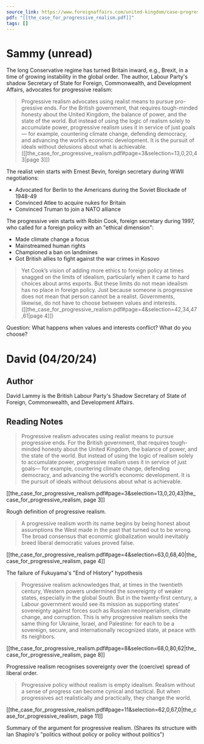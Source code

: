 ```yaml
---
source_link: https://www.foreignaffairs.com/united-kingdom/case-progressive-realism-david-lammy
pdf: "[[the_case_for_progressive_realism.pdf]]"
tags: []
---
```

# Sammy (unread)

The long Conservative regime has turned Britain inward, e.g., Brexit, in a time of growing instability in the global order. The author, Labour Party's shadow Secretary of State for Foreign, Commonwealth, and Development Affairs, advocates for progressive realism:
> Progressive realism advocates using realist means to pursue pro- gressive ends. For the British government, that requires tough-minded honesty about the United Kingdom, the balance of power, and the state of the world. But instead of using the logic of realism solely to accumulate power, progressive realism uses it in service of just goals— for example, countering climate change, defending democracy, and advancing the world’s economic development. It is the pursuit of ideals without delusions about what is achievable. ([[the_case_for_progressive_realism.pdf#page=3&selection=13,0,20,43|page 3]])

The realist vein starts with Ernest Bevin, foreign secretary during WWII negotiations:
* Advocated for Berlin to the Americans during the Soviet Blockade of 1948-49
* Convinced Atlee to acquire nukes for Britain
* Convinced Truman to join a NATO alliance

The progressive vein starts with Robin Cook, foreign secretary during 1997, who called for a foreign policy with an "ethical dimension":
* Made climate change a focus
* Mainstreamed human rights
* Championed a ban on landmines
* Got British allies to fight against the war crimes in Kosovo

> Yet Cook’s vision of adding more ethics to foreign policy at times snagged on the limits of idealism, particularly when it came to hard choices about arms exports. But these limits do not mean idealism has no place in foreign policy. Just because someone is progressive does not mean that person cannot be a realist. Governments, likewise, do not have to choose between values and interests. ([[the_case_for_progressive_realism.pdf#page=4&selection=42,34,47,61|page 4]])

Question: What happens when values and interests conflict? What do you choose? 
# David (04/20/24)

## Author

David Lammy is the British Labour Party's Shadow Secretary of State of Foreign, Commonwealth, and Development Affairs. 
## Reading Notes

> Progressive realism advocates using realist means to pursue progressive ends. For the British government, that requires tough-minded honesty about the United Kingdom, the balance of power, and the state of the world. But instead of using the logic of realism solely to accumulate power, progressive realism uses it in service of just goals— for example, countering climate change, defending democracy, and advancing the world’s economic development. It is the pursuit of ideals without delusions about what is achievable.

[[the_case_for_progressive_realism.pdf#page=3&selection=13,0,20,43|the_case_for_progressive_realism, page 3]]

Rough definition of progressive realism.

> A progressive realism worth its name begins by being honest about assumptions the West made in the past that turned out to be wrong. The broad consensus that economic globalization would inevitably breed liberal democratic values proved false. 

[[the_case_for_progressive_realism.pdf#page=4&selection=63,0,68,40|the_case_for_progressive_realism, page 4]]

The failure of Fukuyama's "End of History" hypothesis

> Progressive realism acknowledges that, at times in the twentieth century, Western powers undermined the sovereignty of weaker states, especially in the global South. But in the twenty-first century, a Labour government would see its mission as supporting states’ sovereignty against forces such as Russian neoimperialism, climate change, and corruption. This is why progressive realism seeks the same thing for Ukraine, Israel, and Palestine: for each to be a sovereign, secure, and internationally recognized state, at peace with its neighbors.

[[the_case_for_progressive_realism.pdf#page=8&selection=68,0,80,62|the_case_for_progressive_realism, page 8]]

Progressive realism recognises sovereignty over the (coercive) spread of liberal order. 

> Progressive policy without realism is empty idealism. Realism without a sense of progress can become cynical and tactical. But when progressives act realistically and practically, they change the world.

[[the_case_for_progressive_realism.pdf#page=11&selection=62,0,67,0|the_case_for_progressive_realism, page 11]]

Summary of the argument for progressive realism. (Shares its structure with Ian Shapiro's "politics without policy or policy without politics")